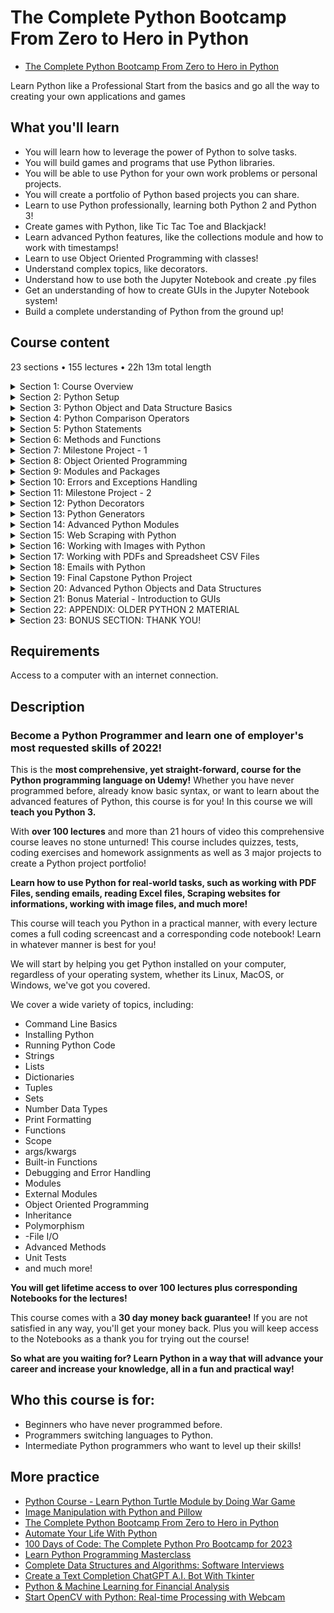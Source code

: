 # The Complete Python Bootcamp From Zero to Hero in Python

- [The Complete Python Bootcamp From Zero to Hero in Python](https://www.udemy.com/course/complete-python-bootcamp/)

Learn Python like a Professional Start from the basics and go all the way to creating your own applications and games

##  What you'll learn
-   You will learn how to leverage the power of Python to solve tasks.
-   You will build games and programs that use Python libraries.
-   You will be able to use Python for your own work problems or personal projects.
-   You will create a portfolio of Python based projects you can share.
-   Learn to use Python professionally, learning both Python 2 and Python 3!
-   Create games with Python, like Tic Tac Toe and Blackjack!
-   Learn advanced Python features, like the collections module and how to work with timestamps!
-   Learn to use Object Oriented Programming with classes!
-   Understand complex topics, like decorators.
-   Understand how to use both the Jupyter Notebook and create .py files
-   Get an understanding of how to create GUIs in the Jupyter Notebook system!
-   Build a complete understanding of Python from the ground up!

## Course content

23 sections • 155 lectures • 22h 13m total length

<details>
  <summary> Section 1: Course Overview </summary>

  -   [1. Auto-Welcome Message](contents/1_Auto-Welcome-Message.md)
  -   [2. Course Introduction](contents/2_Course-Introduction.md)
  -   [3. Course Curriculum Overview](contents/3_Course-Curriculum-Overview.md)
  -   [4. Why Python?](contents/4_Why-Python%3F.md)
  -   [5. Course FAQs](contents/5_Course-FAQs.md)
</details>

<details>
  <summary>Section 2: Python Setup</summary>

  -   [6.  Command Line Basics](contents/6_Command-Line-Basics.md)
  -   [7.  Installing Python (Step by Step)](contents/7_Installing-Python-(Step-by-Step).md)
  -   [8.  Running Python Code](contents/8_Running-Python-Code.md)
  -   [9.  Getting the Notebooks and the Course Material](contents/9_Getting-the-Notebooks-and-the-Course-Material.md)
  -   [10. Git and Github Overview (Optional)](contents/10_Git-and-Github-Overview-(Optional).md)
</details>

<details>
  <summary> Section 3: Python Object and Data Structure Basics </summary>

  -  [11. Command Line Basics](contents/11_Introduction-to-Python-Data-Types.md)
  -  [12. Python Numbers](contents/12_Python-Numbers.md)
  -  [13. Numbers - FAQ](contents/13_Numbers-FAQ.md)    
  -  [14. Variable Assignments](contents/14_Variable-Assignments.md)  
  -  [15. Introduction to Strings](contents/15_Introduction-to-Strings.md)  
  -  [16. Indexing and Slicing with Strings](contents/16_Indexing-and-Slicing-with-Strings.md)   
  -  [17. String Properties and Methods](contents/17_String-Properties-and-Methods.md)
  -  [18. Strings -FAQ](contents/18_Strings-FAQ.md)    
  -  [19. Print Formatting with Strings](contents/19_Print-Formatting-with-Strings.md)  
  -  [20. Print Formatting FAQs](contents/20_Print-Formatting-FAQs.md)    
  -  [21. Lists in Python](contents/21_Lists-in-Python.md)   
  -  [22. Lists - FAQ](contents/22_Lists-FAQ.md)  
  -  [23. Dictionaries in Python](contents/23_Dictionaries-in-Python.md)    
  -  [24. Dictionaries - FAQ](contents/24_Dictionaries-FAQ.md) 
  -  [25. Tuples with Python](contents/25_Tuples-with-Python.md)
  -  [26. Sets in Python](contents/26_Sets-in-Python.md) 
  -  [27. Booleans in Python](contents/27_Booleans-in-Python.md)
  -  [28. I/O with Basic Files in Python](contents/28_IO-with-Basic-Files-in-Python.md)
  -  [29. Resources for More Basic Practice](contents/29_Resources-for-More-Basic-Practice.md)
  -  [30. Python Objects and Data Structures Assessment Test Overview](contents/30_Python-Objects-and-Data-Structures-Assessment-Test-Overview.md)
  -  [31. Python Objects and Data Structures Assessment Test Solutions](contents/31_Python-Objects-and-Data-Structures-Assessment-Test-Solutions.md)
</details>

<details>
  <summary> Section 4: Python Comparison Operators </summary>

  -   [32. Comparison Operators in Python](contents/32_Comparison-Operators-in-Python.md)
  -   [33. Chaining Comparison Operators in Python with Logical Operators](contents/33_Chaining-Comparison-Operators-in-Python-with-Logical-Operators.md)
</details>

<details>
  <summary> Section 5: Python Statements </summary>

  -   [34. If Elif and Else Statements in Python](contents/34_If-Elif-and-Else-Statements-in-Python.md)
  -   [35. For Loops in Python](contents/35_For-Loops-in-Python.md)  
  -   [36. While Loops in Python](contents/36_While-Loops-in-Python.md)  
  -   [37. Useful Operators in Python](contents/37_Useful-Operators-in-Python.md)  
  -   [38. List Comprehensions in Python](contents/38_List-Comprehensions-in-Python.md)  
  -   [39. Python Statements Test Overview](contents/39_Python-Statements-Test-Overview.md)  
  -   [40. Python Statements Test Solutions](contents/40_Python-Statements-Test-Solutions.md)  
</details>

<details>
  <summary> Section 6: Methods and Functions </summary>

  -   [41. Methods and the Python Documentation](contents/41_Methods-and-the-Python-Documentation.md)
  -   [42. Introduction to Functions](contents/42_Introduction-to-Functions.md)  
  -   [43. def Keyword](contents/43_def-Keyword.md)  
  -   [44. Basics of Python Functions](contents/44_Basics-of-Python-Functions.md)  
  -   [45. Logic with Python Functions](contents/45_Logic-with-Python-Functions.md)  
  -   [46. Tuple Unpacking with Python Functions](contents/46_Tuple-Unpacking-with-Python-Functions.md)  
  -   [47. Interactions between Python Functions](contents/47_Interactions-between-Python-Functions.md)  
  -   [48. Overview of Quick Function Exercises #1-10](contents/48_Overview-of-Quick-Function-Exercises_1-10.md)  
  -   [49. *args and **kwargs in Python](contents/49_*args-and-**kwargs-in-Python.md) 
  -   [50. Function Practice Exercises - Overview](contents/50_Function-Practice-Exercises-Overview.md)
  -   [51. Function Practice Exercises - Solutions](contents/51_Function-Practice-Exercises-Solutions.md)
  -   [52. Function Practice - Solutions Level One](contents/52_Function-Practice-Solutions-Level-One.md)
  -   [53. Function Practice - Solutions Level Two](contents/53_Function-Practice-Solutions-Level-Two.md)
  -   [54. Function Exercise Solutions - Challenge Problem](contents/54_Function-Exercise-Solutions-Challenge-Problem.md)
  -   [55. Lambda Expressions, Map, and Filter Functions](contents/55_Lambda-Expressions-Map-and-Filter-Functions.md)
  -   [56. Nested Statements and Scope](contents/56_Nested-Statements-and-Scope.md)
  -   [57. Methods and Functions Homework Overview](contents/57_Methods-and-Functions-Homework-Overview.md)
  -   [58. Methods and Functions Homework - Solutions](contents/58_Methods-and-Functions-Homework-Solutions.md)
</details>

<details>
  <summary> Section 7: Milestone Project - 1 </summary>

  -   [59. Introduction to Warm Up Project Exercises](contents/59_Introduction-to-Warm-Up-Project-Exercises.md)
  -   [60. Displaying Information](contents/60_Displaying-Information.md)  
  -   [61. Accepting User Input](contents/61_Accepting-User-Input.md)  
  -   [62. Validating User Input](contents/62_Validating-User-Input.md)  
  -   [63. Simple User Interaction](contents/63_Simple-User-Interaction.md)  
  -   [64. First Python Milestone Project Overview](contents/64_First-Python-Milestone-Project-Overview.md)  
  -   [65. Milestone Project Help](contents/65_Milestone-Project-Help.md)  
  -   [66. Solution Overview for MileStone Project 1 - Part One](contents/66_Solution-Overview-for-MileStone-Project-1-Part-One.md)  
  -   [67. Solution Overview for MileStone Project 1 - Part Two](contents/67_Solution-Overview-for-MileStone-Project-1-Part-Two.md)  
</details>

<details>
  <summary> Section 8: Object Oriented Programming </summary>

  -   [68. Object Oriented Programming - Introduction](contents/68_Object-Oriented-Programming-Introduction.md)
  -   [69. Object Oriented Programming - Attributes and Class Keyword](contents/69_OOP-Attributes-and-Class-Keyword.md)  
  -   [70. Object Oriented Programming - Class Object Attributes and Methods](contents/70_OOP-Class-Object-Attributes-and-Methods.md)  
  -   [71. Object Oriented Programming - Inheritance and Polymorphism](contents/71_OOP-Inheritance-and-Polymorphism.md)  
  -   [72. Object Oriented Programming - Special (Magic/Dunder) Methods](contents/72_OOP-Special_Magic_Dunder-Methods.md)  
  -   [73. Object Oriented Programming - Homework](contents/73_OOP-Homework.md)  
  -   [74. Object Oriented Programming - Homework Solutions](contents/74_OOP-Homework-Solutions.md)  
  -   [75. Object Oriented Programming - Challenge Overview](contents/75_OOP-Challenge-Overview.md)  
  -   [76. Object Oriented Programming - Challenge Solution](contents/76_OOP-Challenge-Solution.md)  
</details>

<details>
  <summary> Section 9: Modules and Packages </summary>

  -   [77. Pip Install and PyPi](contents/77_Pip-Install-and-PyPi.md)
  -   [78. Modules and Packages](contents/78_Modules-and-Packages.md)  
  -   [79. `__name__` and `"__main__"`](contents/79___name__%20and-%22__main__%22.md)  
</details>

<details>
  <summary> Section 10: Errors and Exceptions Handling </summary>

  -   [80. Errors and Exception Handling](contents/80_Errors-and-Exception-Handling.md)
  -   [81. Errors and Exceptions Homework](contents/81_Errors-and-Exceptions-Homework.md)  
  -   [82. Errors and Exception Homework - Solutions](contents/82_Errors-and-Exception-Homework-Solutions.md)  
  -   [83. Update for Pylint Users](contents/83_Update-for-Pylint-Users.md)  
  -   [84. Pylint Overview](contents/84_Pylint-Overview.md)  
  -   [85. Running tests with the Unittest Library](contents/85_Running-tests-with-the-Unittest-Library.md)  
</details>

<details>
  <summary> Section 11: Milestone Project - 2 </summary>

  -   [86. Introduction to Milestone Project 2 Section Warmup](contents/86_Introduction-to-Milestone-Project-2-Section-Warmup.md)
  -   [87. Card Class](contents/87_Card%20Class.md)  
  -   [88. Deck Class](contents/88_Deck-Class.md)  
  -   [89. Player Class](contents/89_Player-Class.md)  
  -   [90. Game Logic - Part One](contents/90_Game-Logic-Part-One.md)  
  -   [91. Game Logic - Part Two](contents/91_Game-Logic-Part-Two.md)  
  -   [92. Game Logic - Part Three](contents/92_Game-Logic-Part-Three.md)  
  -   [93. Milestone Project 2 Overview](contents/93_Milestone-Project-2-Overview.md)  
  -   [94. Solution Walkthrough - Card and Deck classes](contents/94_Solution-Walkthrough-Card-and-Deck-classes.md)  
  -   [95. Solution Walkthrough - Hand and Chip Classes](contents/95_Solution-Walkthrough-Hand-and-Chip-Classes.md)  
  -   [96. Solution Walkthrough - Functions for Game Play](contents/96_Solution-Walkthrough-Functions-for-Game-Play.md)  
  -   [97. Solutions Walkthrough - Final Gameplay Script](contents/97_Solutions-Walkthrough-Final-Gameplay-Script.md)  
</details>

<details>
  <summary> Section 12: Python Decorators </summary>

  -   [98. Decorators with Python Overview](contents/98_Decorators-with-Python-Overview.md)
  -   [99. Decorators Homework](contents/99_Decorators-Homework.md)  
</details>

<details>
  <summary> Section 13: Python Generators </summary>

  -   [100. Generators with Python](contents)
  -   [101. Generators Homework Overview](contents)  
  -   [102. Generators Homework Solutions](contents)  
</details>

<details>
  <summary>Section 14: Advanced Python Modules</summary>

  -   [103. Introduction to Advanced Python Modules](contents)
  -   [104. Python Collections Module](contents)  
  -   [105. Opening and Reading Files and Folders (Python OS Module)](contents)  
  -   [106. Python Datetime Module](contents)  
  -   [107. Python Math and Random Modules](contents)  
  -   [108. Python Debugger](contents)  
  -   [109. Python Regular Expressions Part One](contents)  
  -   [110. Python Regular Expressions Part Two](contents)  
  -   [111. Python Regular Expressions Part Three](contents)  
  -   [112. Timing Your Python Code](contents)  
  -   [113. Zipping and Unzipping files with Python](contents)  
  -   [114. Advanced Python Module Puzzle - Overview](contents)  
  -   [115. Advanced Python Module Puzzle - Solution](contents)  
</details>

<details>
  <summary>Section 15: Web Scraping with Python</summary>

  -   [116. Introduction to Web Scraping](contents)
  -   [117. Setting Up Web Scraping Libraries](contents) 
  -   [118. Python Web Scraping - Grabbing a Title](contents) 
  -   [119. Python Web Scraping - Grabbing a Class](contents) 
  -   [120. Python Web Scraping - Grabbing an Image](contents) 
  -   [121. Python Web Scraping - Book Examples Part One](contents) 
  -   [122. Python Web Scraping - Book Examples Part Two](contents) 
  -   [123. Python Web Scraping - Exercise Overview](contents) 
  -   [124. Python Web Scraping - Exercise Solutions](contents) 
</details>

<details>
  <summary>Section 16: Working with Images with Python</summary>

  -   [125. Introduction to Images with Python](contents)
  -   [126. Working with Images with Python](contents) 
  -   [127. Python Image Exercises - Overview](contents) 
  -   [128. Python Image Exercises - Solution](contents)   
</details>

<details>
  <summary>Section 17: Working with PDFs and Spreadsheet CSV Files</summary>

  -   [129. Introduction to PDFs and Spreadsheets with Python](contents)
  -   [130. Working with CSV Files in Python](contents) 
  -   [131. Working with PDF Files in Python](contents) 
  -   [132. PDFs and Spreadsheets Python Puzzle Exercise](contents)   
  -   [133. PDFs and Spreadsheets Python Puzzle Exercise - Solutions](contents)   
</details>

<details>
  <summary>Section 18: Emails with Python</summary>

  -   [134. Introduction to Emails with Python](contents)
  -   [135. Sending Emails with Python](contents) 
  -   [136. Receiving Emails with Python](contents)    
</details>

<details>
  <summary>Section 19: Final Capstone Python Project</summary>

  -   [137. Final Capstone Project](contents)    
</details>

<details>
  <summary>Section 20: Advanced Python Objects and Data Structures</summary>

  -   [138. Advanced Numbers](contents)
  -   [139. Advanced Strings](contents) 
  -   [140. Advanced Sets](contents)    
  -   [141. Advanced Dictionaries](contents)    
  -   [142. Advanced Lists](contents)    
  -   [143. Advanced Python Objects Assessment Test](contents)    
  -   [144. Advanced Python Objects Test - Solutions](contents)    
</details>

<details>
  <summary>Section 21: Bonus Material - Introduction to GUIs</summary>

  -   [145. Introduction to GUIs](contents)
  -   [146. Quick note about ipywidgets](contents) 
  -   [147. Interact Functionality with GUIs](contents)    
  -   [148. GUI Widget Basics](contents)    
  -   [149. List of Possible Widgets](contents)    
  -   [150. Widget Styling and Layouts](contents)    
  -   [151. Example of what a Widget can do!](contents)    
</details>

<details>
  <summary>Section 22: APPENDIX: OLDER PYTHON 2 MATERIAL</summary>

  -   [152. Objects and Data Structures Assessment - Solutions](contents)
  -   [153. Comparison Operators](contents) 
  -   [154. Chained Comparison Operators](contents)  
</details>

<details>
  <summary>Section 23: BONUS SECTION: THANK YOU!</summary>

  -   [155. BONUS LECTURE](contents)
 </details>

##  Requirements

Access to a computer with an internet connection.

##  Description

### Become a Python Programmer and learn one of employer's most requested skills of 2022!

This is the **most comprehensive, yet straight-forward, course for the Python programming language on Udemy!** Whether you have never programmed before, already know basic syntax, or want to learn about the advanced features of Python, this course is for you! In this course we will **teach you Python 3.**

With **over 100 lectures** and more than 21 hours of video this comprehensive course leaves no stone unturned! This course includes quizzes, tests, coding exercises and homework assignments as well as 3 major projects to create a Python project portfolio!

**Learn how to use Python for real-world tasks, such as working with PDF Files, sending emails, reading Excel files, Scraping websites for informations, working with image files, and much more!**

This course will teach you Python in a practical manner, with every lecture comes a full coding screencast and a corresponding code notebook! Learn in whatever manner is best for you!

We will start by helping you get Python installed on your computer, regardless of your operating system, whether its Linux, MacOS, or Windows, we've got you covered.

We cover a wide variety of topics, including:

-   Command Line Basics
-   Installing Python
-   Running Python Code
-   Strings
-   Lists 
-   Dictionaries
-   Tuples
-   Sets
-   Number Data Types
-   Print Formatting
-   Functions
-   Scope
-   args/kwargs
-   Built-in Functions
-   Debugging and Error Handling
-   Modules
-   External Modules
-   Object Oriented Programming
-   Inheritance
-   Polymorphism
-   -File I/O
-   Advanced Methods
-   Unit Tests
-   and much more!

**You will get lifetime access to over 100 lectures plus corresponding Notebooks for the lectures!**

This course comes with a **30 day money back guarantee!** If you are not satisfied in any way, you'll get your money back. Plus you will keep access to the Notebooks as a thank you for trying out the course!

**So what are you waiting for? Learn Python in a way that will advance your career and increase your knowledge, all in a fun and practical way!**

##  Who this course is for:
-   Beginners who have never programmed before.
-   Programmers switching languages to Python.
-   Intermediate Python programmers who want to level up their skills!

##  More practice
-   [Python Course - Learn Python Turtle Module by Doing War Game](https://www.udemy.com/course/python-course-learn-python-turtle-module-by-doing-war-game)
-   [Image Manipulation with Python and Pillow](https://www.udemy.com/course/python-pillow)    
-   [The Complete Python Bootcamp From Zero to Hero in Python](https://www.udemy.com/course/complete-python-bootcamp)
-   [Automate Your Life With Python](https://www.udemy.com/course/automate-your-life-with-python)
-   [100 Days of Code: The Complete Python Pro Bootcamp for 2023](https://www.udemy.com/course/100-days-of-code)
-   [Learn Python Programming Masterclass](https://www.udemy.com/course/python-the-complete-python-developer-course/)
-   [Complete Data Structures and Algorithms: Software Interviews](https://www.udemy.com/course/data-structures-and-algorithms-software-interviews)
-   [Create a Text Completion ChatGPT A.I. Bot With Tkinter](https://www.udemy.com/course/create-a-chatgpt-ai-bot-with-tkinter)
-   [Python & Machine Learning for Financial Analysis](https://www.udemy.com/course/ml-and-python-in-finance-real-cases-and-practical-solutions)
-   [Start OpenCV with Python: Real-time Processing with Webcam](https://www.udemy.com/course/start-opencv-with-python-real-time-processing-with-webcam)
